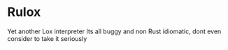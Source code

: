 # Rulox
Yet another Lox interpreter 
Its all buggy and non Rust idiomatic, dont even consider to take it seriously
